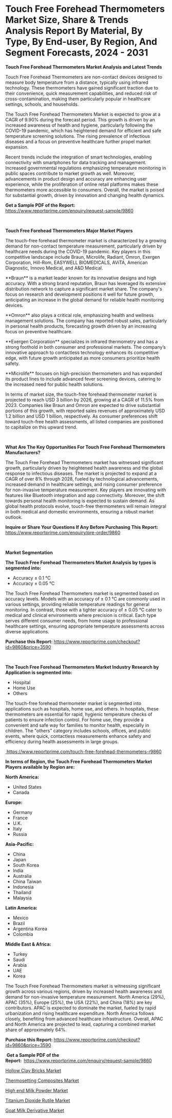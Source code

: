 <p><h1>Touch Free Forehead Thermometers Market Size, Share & Trends Analysis Report By Material, By Type, By End-user, By Region, And Segment Forecasts, 2024 - 2031</h1></p><p><strong>Touch Free Forehead Thermometers Market Analysis and Latest Trends</strong></p>
<p><p>Touch Free Forehead Thermometers are non-contact devices designed to measure body temperature from a distance, typically using infrared technology. These thermometers have gained significant traction due to their convenience, quick measurement capabilities, and reduced risk of cross-contamination, making them particularly popular in healthcare settings, schools, and households.</p><p>The Touch Free Forehead Thermometers Market is expected to grow at a CAGR of 9.90% during the forecast period. This growth is driven by an increased awareness of health and hygiene, particularly following the COVID-19 pandemic, which has heightened demand for efficient and safe temperature screening solutions. The rising prevalence of infectious diseases and a focus on preventive healthcare further propel market expansion.</p><p>Recent trends include the integration of smart technologies, enabling connectivity with smartphones for data tracking and management. Increased governmental regulations emphasizing temperature monitoring in public spaces contribute to market growth as well. Moreover, advancements in product design and accuracy are enhancing user experience, while the proliferation of online retail platforms makes these thermometers more accessible to consumers. Overall, the market is poised for substantial growth, driven by innovation and changing health dynamics.</p></p>
<p><strong>Get a Sample PDF of the Report:&nbsp;</strong> <a href="https://www.reportprime.com/enquiry/request-sample/9860?utm_campaign=1422&utm_medium=2&utm_source=Github&utm_content=ia&utm_term=10102024&utm_id=touch-free-forehead-thermometers">https://www.reportprime.com/enquiry/request-sample/9860</a></p>
<p>&nbsp;</p>
<p><strong>Touch Free Forehead Thermometers Major Market Players</strong></p>
<p><p>The touch-free forehead thermometer market is characterized by a growing demand for non-contact temperature measurement, particularly driven by healthcare needs during the COVID-19 pandemic. Key players in this competitive landscape include Braun, Microlife, Radiant, Omron, Exergen Corporation, Hill-Rom, EASYWELL BIOMEDICALS, AViTA, American Diagnostic, Innovo Medical, and A&D Medical.</p><p>**Braun** is a market leader known for its innovative designs and high accuracy. With a strong brand reputation, Braun has leveraged its extensive distribution network to capture a significant market share. The company's focus on research and development positions it well for future growth, anticipating an increase in the global demand for reliable health monitoring devices.</p><p>**Omron** also plays a critical role, emphasizing health and wellness management solutions. The company has reported robust sales, particularly in personal health products, forecasting growth driven by an increasing focus on preventive healthcare.</p><p>**Exergen Corporation** specializes in infrared thermometry and has a strong foothold in both consumer and professional markets. The company’s innovative approach to contactless technology enhances its competitive edge, with future growth anticipated as more consumers prioritize health safety.</p><p>**Microlife** focuses on high-precision thermometers and has expanded its product lines to include advanced fever screening devices, catering to the increased need for public health solutions.</p><p>In terms of market size, the touch-free forehead thermometer market is projected to reach USD 3 billion by 2026, growing at a CAGR of 11.5% from 2023. Companies like Braun and Omron are expected to drive substantial portions of this growth, with reported sales revenues of approximately USD 1.2 billion and USD 1 billion, respectively. As consumer preferences shift toward touch-free health assessments, all listed companies are positioned to capitalize on this upward trend.</p></p>
<p>&nbsp;</p>
<p><strong>What Are The Key Opportunities For Touch Free Forehead Thermometers Manufacturers?</strong></p>
<p><p>The Touch Free Forehead Thermometers market has witnessed significant growth, particularly driven by heightened health awareness and the global response to infectious diseases. The market is projected to expand at a CAGR of over 8% through 2028, fueled by technological advancements, increased demand in healthcare settings, and rising consumer preference for non-invasive temperature measurement. Key players are innovating with features like Bluetooth integration and app connectivity. Moreover, the shift towards personal health monitoring is expected to sustain demand. As global health protocols evolve, touch-free thermometers will remain integral in both medical and domestic environments, ensuring a robust market outlook.</p></p>
<p><strong>Inquire or Share Your Questions If Any Before Purchasing This Report:</strong> <a href="https://www.reportprime.com/enquiry/pre-order/9860?utm_campaign=1422&utm_medium=2&utm_source=Github&utm_content=ia&utm_term=10102024&utm_id=touch-free-forehead-thermometers">https://www.reportprime.com/enquiry/pre-order/9860</a></p>
<p>&nbsp;</p>
<p><strong>Market Segmentation</strong></p>
<p><strong>The Touch Free Forehead Thermometers Market Analysis by types is segmented into:</strong></p>
<p><ul><li>Accuracy ± 0.1 ℃</li><li>Accuracy ± 0.05 ℃</li></ul></p>
<p><p>The Touch Free Forehead Thermometers market is segmented based on accuracy levels. Models with an accuracy of ± 0.1 ℃ are commonly used in various settings, providing reliable temperature readings for general monitoring. In contrast, those with a tighter accuracy of ± 0.05 ℃ cater to medical and clinical environments where precision is critical. Each type serves different consumer needs, from home usage to professional healthcare settings, ensuring appropriate temperature assessments across diverse applications.</p></p>
<p><strong>Purchase this Report:&nbsp;</strong><a href="https://www.reportprime.com/checkout?id=9860&price=3590&utm_campaign=1422&utm_medium=2&utm_source=Github&utm_content=ia&utm_term=10102024&utm_id=touch-free-forehead-thermometers">https://www.reportprime.com/checkout?id=9860&price=3590</a></p>
<p>&nbsp;</p>
<p><strong>The Touch Free Forehead Thermometers Market Industry Research by Application is segmented into:</strong></p>
<p><ul><li>Hospital</li><li>Home Use</li><li>Others</li></ul></p>
<p><p>The touch-free forehead thermometer market is segmented into applications such as hospitals, home use, and others. In hospitals, these thermometers are essential for rapid, hygienic temperature checks of patients to ensure infection control. For home use, they provide a convenient and safe way for families to monitor health, especially in children. The "others" category includes schools, offices, and public events, where quick, contactless measurements enhance safety and efficiency during health assessments in large groups.</p></p>
<p><a href="https://www.reportprime.com/touch-free-forehead-thermometers-r9860?utm_campaign=1422&utm_medium=2&utm_source=Github&utm_content=ia&utm_term=10102024&utm_id=touch-free-forehead-thermometers">&nbsp;https://www.reportprime.com/touch-free-forehead-thermometers-r9860</a></p>
<p><strong>In terms of Region, the Touch Free Forehead Thermometers Market Players available by Region are:</strong></p>
<p>
    <p> <strong> North America: </strong>
        <ul>
            <li>United States</li>
            <li>Canada</li>
        </ul>
        </p> 
    <p> <strong> Europe: </strong>
        <ul>
            <li>Germany</li>
            <li>France</li>
            <li>U.K.</li>
            <li>Italy</li>
            <li>Russia</li>
        </ul>
        </p> 
    <p> <strong> Asia-Pacific: </strong>
        <ul>
            <li>China</li>
            <li>Japan</li>
            <li>South Korea</li>
            <li>India</li>
            <li>Australia</li>
            <li>China Taiwan</li>
            <li>Indonesia</li>
            <li>Thailand</li>
            <li>Malaysia</li>
        </ul>
        </p> 
    <p> <strong> Latin America: </strong>
        <ul>
            <li>Mexico</li>
            <li>Brazil</li>
            <li>Argentina Korea</li>
            <li>Colombia</li>
        </ul>
        </p> 
    <p> <strong> Middle East & Africa: </strong>
        <ul>
            <li>Turkey</li>
            <li>Saudi</li>
            <li>Arabia</li>
            <li>UAE</li>
            <li>Korea</li>
        </ul>
    </p>
    </p>
<p><p>The Touch Free Forehead Thermometers market is witnessing significant growth across various regions, driven by increased health awareness and demand for non-invasive temperature measurement. North America (29%), APAC (35%), Europe (25%), the USA (22%), and China (18%) are key contributors. APAC is expected to dominate the market, fueled by rapid urbanization and rising healthcare expenditure. North America follows closely, benefiting from advanced healthcare infrastructure. Overall, APAC and North America are projected to lead, capturing a combined market share of approximately 64%.</p></p>
<p><strong>Purchase this Report: </strong><a href="https://www.reportprime.com/checkout?id=9860&price=3590&utm_campaign=1422&utm_medium=2&utm_source=Github&utm_content=ia&utm_term=10102024&utm_id=touch-free-forehead-thermometers">https://www.reportprime.com/checkout?id=9860&price=3590</a></p>
<p>&nbsp;<strong>Get a Sample PDF of the Report:&nbsp;&nbsp;</strong><a href="https://www.reportprime.com/enquiry/request-sample/9860?utm_campaign=1422&utm_medium=2&utm_source=Github&utm_content=ia&utm_term=10102024&utm_id=touch-free-forehead-thermometers">https://www.reportprime.com/enquiry/request-sample/9860</a></p>
<p><strong></strong></p>
<p><p><a href="https://www.linkedin.com/pulse/hollow-clay-bricks-market-size-growth-industry-analysis-segmentation-cj8re?utm_campaign=1422&utm_medium=2&utm_source=Github&utm_content=ia&utm_term=10102024&utm_id=touch-free-forehead-thermometers">Hollow Clay Bricks Market</a></p><p><a href="https://www.linkedin.com/pulse/thermosetting-composites-industry-insights-report-analyzing-market-ruf3e?utm_campaign=1422&utm_medium=2&utm_source=Github&utm_content=ia&utm_term=10102024&utm_id=touch-free-forehead-thermometers">Thermosetting Composites Market</a></p><p><a href="https://issuu.com/reportprime-2/docs/high-end-milk-powder-market-size-20_1ce4c7bb243d2f?utm_campaign=1422&utm_medium=2&utm_source=Github&utm_content=ia&utm_term=10102024&utm_id=touch-free-forehead-thermometers">High end Milk Powder Market</a></p><p><a href="https://www.linkedin.com/pulse/titanium-dioxide-rutile-market-overview-regional-outlook-competitive-i2xae?utm_campaign=1422&utm_medium=2&utm_source=Github&utm_content=ia&utm_term=10102024&utm_id=touch-free-forehead-thermometers">Titanium Dioxide Rutile Market</a></p><p><a href="https://issuu.com/reportprime-2/docs/goat-milk-derivative-market-size-20_628541ff2e812d?utm_campaign=1422&utm_medium=2&utm_source=Github&utm_content=ia&utm_term=10102024&utm_id=touch-free-forehead-thermometers">Goat Milk Derivative Market</a></p></p>